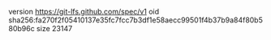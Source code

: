version https://git-lfs.github.com/spec/v1
oid sha256:fa270f2f05410137e35fc7fcc7b3df1e58aecc99501f4b37b9a84f80b580b96c
size 23147
